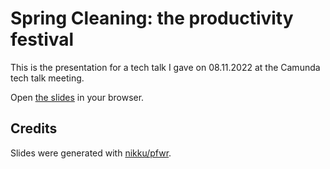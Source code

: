 # Spring Cleaning: the productivity festival

This is the presentation for a tech talk I gave on 08.11.2022 at the Camunda tech talk meeting.

Open [the slides](./spring-cleaning.html) in your browser.

## Credits

Slides were generated with [nikku/pfwr](https://github.com/nikku/pfwr).


